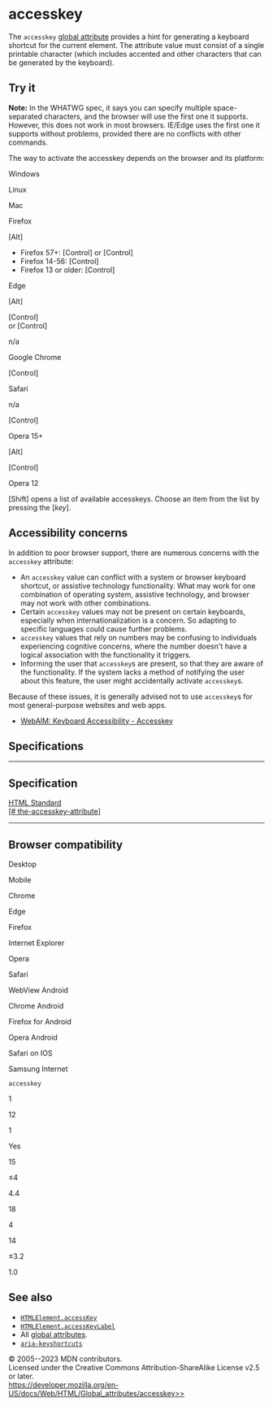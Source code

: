 accesskey
=========

The `accesskey` [global attribute](_Resources/Markup%20And%20Styling/html/global_attributes/index.md) provides a hint
for generating a keyboard shortcut for the current element. The
attribute value must consist of a single printable character (which
includes accented and other characters that can be generated by the
keyboard).

Try it
------

**Note:** In the WHATWG spec, it says you can specify multiple
space-separated characters, and the browser will use the first one it
supports. However, this does not work in most browsers. IE/Edge uses the
first one it supports without problems, provided there are no conflicts
with other commands.

The way to activate the accesskey depends on the browser and its
platform:

Windows

Linux

Mac

Firefox

[Alt]

- Firefox 57+: [Control] or
    [Control]
- Firefox 14-56: [Control]
- Firefox 13 or older: [Control]

Edge

[Alt]

[Control]\
or [Control]

n/a

Google Chrome

[Control]

Safari

n/a

[Control]

Opera 15+

[Alt]

[Control]

Opera 12

[Shift] opens a list of available accesskeys. Choose
an item from the list by pressing the [*key*].

Accessibility concerns
----------------------

In addition to poor browser support, there are numerous concerns with
the `accesskey` attribute:

- An `accesskey` value can conflict with a system or browser keyboard
    shortcut, or assistive technology functionality. What may work for
    one combination of operating system, assistive technology, and
    browser may not work with other combinations.
- Certain `accesskey` values may not be present on certain keyboards,
    especially when internationalization is a concern. So adapting to
    specific languages could cause further problems.
- `accesskey` values that rely on numbers may be confusing to
    individuals experiencing cognitive concerns, where the number
    doesn\'t have a logical association with the functionality it
    triggers.
- Informing the user that `accesskey`s are present, so that they are
    aware of the functionality. If the system lacks a method of
    notifying the user about this feature, the user might accidentally
    activate `accesskey`s.

Because of these issues, it is generally advised not to use `accesskey`s
for most general-purpose websites and web apps.

- [WebAIM: Keyboard Accessibility -
    Accesskey](https://webaim.org/techniques/keyboard/accesskey#spec)

Specifications
--------------

  --------------------------------------------------------------------------------------------------------------------

Specification
  --------------------------------------------------------------------------------------------------------------------

  [HTML Standard\
  [\#
  the-accesskey-attribute]](https://html.spec.whatwg.org/multipage/interaction.html#the-accesskey-attribute)

  --------------------------------------------------------------------------------------------------------------------

Browser compatibility
---------------------

Desktop

Mobile

Chrome

Edge

Firefox

Internet Explorer

Opera

Safari

WebView Android

Chrome Android

Firefox for Android

Opera Android

Safari on IOS

Samsung Internet

`accesskey`

1

12

1

Yes

15

≤4

4.4

18

4

14

≤3.2

1.0

See also
--------

- [`HTMLElement.accessKey`](https://developer.mozilla.org/en-US/docs/Web/API/HTMLElement/accessKey)
- [`HTMLElement.accessKeyLabel`](https://developer.mozilla.org/en-US/docs/Web/API/HTMLElement/accessKeyLabel)
- All [global attributes](_Resources/Markup%20And%20Styling/html/global_attributes/index.md).
- [`aria-keyshortcuts`](https://www.w3.org/TR/wai-aria-1.1/#aria-keyshortcuts)

© 2005--2023 MDN contributors.\
Licensed under the Creative Commons Attribution-ShareAlike License v2.5
or later.\
https://developer.mozilla.org/en-US/docs/Web/HTML/Global_attributes/accesskey>>

